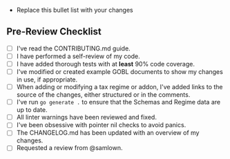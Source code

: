 - Replace this bullet list with your changes

## Pre-Review Checklist

- [ ] I've read the CONTRIBUTING.md guide.
- [ ] I have performed a self-review of my code.
- [ ] I have added thorough tests with at **least** 90% code coverage.
- [ ] I've modified or created example GOBL documents to show my changes in use, if appropriate.
- [ ] When adding or modifying a tax regime or addon, I've added links to the source of the changes, either structured or in the comments.
- [ ] I've run `go generate .` to ensure that the Schemas and Regime data are up to date.
- [ ] All linter warnings have been reviewed and fixed.
- [ ] I've been obsessive with pointer nil checks to avoid panics.
- [ ] The CHANGELOG.md has been updated with an overview of my changes.
- [ ] Requested a review from @samlown.
